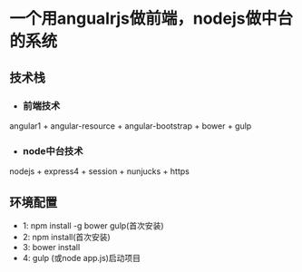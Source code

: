 # 一个用angualrjs做前端，nodejs做中台的系统

## 技术栈
* ### 前端技术
angular1 + angular-resource + angular-bootstrap + bower + gulp
* ### node中台技术
nodejs + express4 + session + nunjucks + https

## 环境配置
* 1: npm install -g bower gulp(首次安装)
* 2: npm install(首次安装)
* 3: bower install
* 4: gulp (或node app.js)启动项目